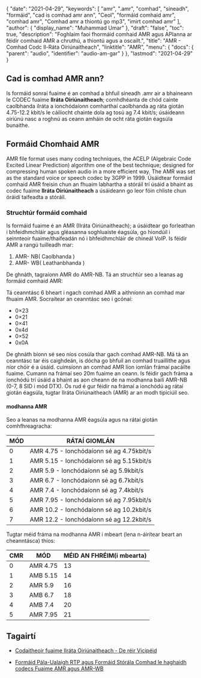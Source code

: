 {
  "date": "2021-04-29",
  "keywords": [
"amr",
".amr",
"comhad",
"síneadh",
"formáid",
"cad is comhad amr ann",
"Ceol",
"formáid comhaid amr",
"comhad amr",
"Comhad amr a thiontú go mp3",
"imirt comhad amr"
],
  "author": {
    "display_name": "Muhammad Umar"
},
  "draft": "false",
  "toc": true,
  "description": "Foghlaim faoi fhormáid comhaid AMR agus APIanna ar féidir comhaid AMR a chruthú, a thiontú agus a oscailt.",
  "title": "AMR - Comhad Codc Il-Ráta Oiriúnaitheach",
  "linktitle": "AMR",
  "menu": {
    "docs": {
      "parent": "audio",
      "identifier": "audio-am-gar"
}
},
  "lastmod": "2021-04-29"
}

## Cad is comhad AMR ann?
Is formáid sonraí fuaime é an comhad a bhfuil síneadh .amr air a bhaineann le CODEC fuaime **Ilráta Oiriúnaitheach**; comhdhéanta de chód cainte caolbhanda ilráta a ionchódaíonn comharthaí caolbhanda ag ráta giotán 4.75-12.2 kbit/s le cáilíocht chainte dola ag tosú ag 7.4 kbit/s; úsáideann oiriúnú nasc a roghnú as ceann amháin de ocht ráta giotán éagsúla bunaithe.

## Formáid Chomhaid AMR
AMR file format uses many coding techniques, the ACELP (Algebraic Code Excited Linear Prediction) algorithm one of the best technique; designed for compressing human spoken audio in a more efficient way. The AMR was set as the standard voice or speech codec by 3GPP in 1999. Úsáidtear formáid comhaid AMR freisin chun an fhuaim labhartha a stóráil trí úsáid a bhaint as codec fuaime **Ilráta Oiriúnaitheach** a úsáideann go leor fóin chliste chun óráidí taifeadta a stóráil.

### Struchtúr formáid comhaid
Is formáid fuaime é an AMR (Ilráta Oiriúnaitheach); a úsáidtear go forleathan i bhfeidhmchláir agus gléasanna soghluaiste éagsúla, go hiondúil i seinnteoir fuaime/thaifeadán nó i bhfeidhmchláir de chineál VoIP. Is féidir AMR a rangú tuilleadh mar:

1. AMR- NB( Caolbhanda )
2. AMR- WB( Leathanbhanda )

De ghnáth, tagraíonn AMR do AMR-NB. Tá an struchtúr seo a leanas ag formáid comhaid AMR:

Tá ceanntásc 6 bheart i ngach comhad AMR a aithníonn an comhad mar fhuaim AMR. Socraítear an ceanntásc seo i gcónaí:
- 0×23
- 0×21
- 0×41
- 0x4d
- 0×52
- 0x0A

De ghnáth bíonn sé seo níos cosúla thar gach comhad AMR-NB. Má tá an ceanntásc tar éis caighdeán, is dócha go bhfuil an comhad truaillithe agus níor chóir é a úsáid. cuimsíonn an comhad AMR líon iomlán frámaí pacáilte fuaime. Cumann na frámaí seo 20m fuaime an ceann. Is féidir gach fráma a ionchódú trí úsáid a bhaint as aon cheann de na modhanna bailí AMR-NB (0-7, 8 SID i mód DTX). Ós rud é gur féidir na frámaí a ionchódú ag rátaí giotán éagsúla, tugtar Ilráta Oiriúnaitheach (AMR) ar an modh tipiciúil seo.
#### modhanna AMR
Seo a leanas na modhanna AMR éagsúla agus na rátaí giotán comhfhreagracha:

|MÓD| RÁTAÍ GIOMLÁN|
---|---|
|0| AMR 4.75 - Ionchódaíonn sé ag 4.75kbit/s|
|1 | AMR 5.15 - Ionchódaíonn sé ag 5.15kbit/s|
|2 | AMR 5.9 - Ionchódaíonn sé ag 5.9kbit/s|
|3 | AMR 6.7 - Ionchódaíonn sé ag 6.7kbit/s|
|4 | AMR 7.4 - Ionchódaíonn sé ag 7.4kbit/s|
|5 | AMR 7.95 - Ionchódaíonn sé ag 7.95kbit/s|
|6 | AMR 10.2 - Ionchódaíonn sé ag 10.2kbit/s|
|7 | AMR 12.2 - Ionchódaíonn sé ag 12.2kbit/s|

Tugtar méid fráma na modhanna AMR i mbeart (lena n-áirítear beart an cheanntásca) thíos:

|CMR |MÓD |MÉID AN FHRÉIM(i mbearta)|
---|---|---|
|0 |AMR 4.75 |13|
|1 |AMB 5.15 |14|
|2 |AMR 5.9 |16|
|3 |AMB 6.7 |18|
|4 |AMB 7.4 |20|
|5 |AMR 7.95 |21|

## Tagairtí ##

* [Codaitheoir fuaime Ilráta Oiriúnaitheach - De réir Vicipéid]( https://en.wikipedia.org/wiki/Adaptive_Multi-Rate_audio_codec)

* [Formáid Pála-Ualaigh RTP agus Formáid Stórála Comhad le haghaidh codecs Fuaime AMR agus AMR-WB](https://tools.ietf.org/html/rfc4867#page-35)


